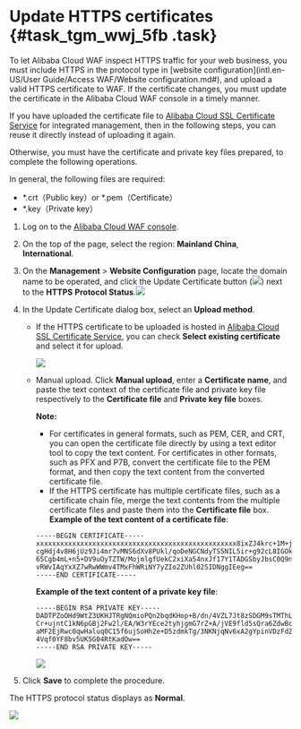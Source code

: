 # Update HTTPS certificates {#task_tgm_wwj_5fb .task}

To let Alibaba Cloud WAF inspect HTTPS traffic for your web business, you must include HTTPS in the protocol type in [website configuration](intl.en-US/User Guide/Access WAF/Website configuration.md#), and upload a valid HTTPS certificate to WAF. If the certificate changes, you must update the certificate in the Alibaba Cloud WAF console in a timely manner.

If you have uploaded the certificate file to [Alibaba Cloud SSL Certificate Service](https://yundunnext.console.aliyun.com/?p=casnext) for integrated management, then in the following steps, you can reuse it directly instead of uploading it again.

Otherwise, you must have the certificate and private key files prepared, to complete the following operations.

In general, the following files are required:

-   \*.crt（Public key）or \*.pem（Certificate）
-   \*.key（Private key）

1.  Log on to the [Alibaba Cloud WAF console](https://yundun.console.aliyun.com/?p=waf). 
2.  On the top of the page, select the region: **Mainland China**, **International**. 
3.  On the **Management** \> **Website Configuration** page, locate the domain name to be operated, and click the Update Certificate button \(![](http://static-aliyun-doc.oss-cn-hangzhou.aliyuncs.com/assets/img/63378/154407458031794_en-US.png)\) next to the **HTTPS** **Protocol Status**.![](http://static-aliyun-doc.oss-cn-hangzhou.aliyuncs.com/assets/img/63378/154407458031793_en-US.png)

 
4.  In the Update Certificate dialog box, select an **Upload method**. 
    -   If the HTTPS certificate to be uploaded is hosted in [Alibaba Cloud SSL Certificate Service](https://yundunnext.console.aliyun.com/?p=casnext), you can check **Select existing certificate** and select it for upload.

        ![](http://static-aliyun-doc.oss-cn-hangzhou.aliyuncs.com/assets/img/63378/154407458031795_en-US.png)

    -   Manual upload. Click **Manual upload**, enter a **Certificate name**, and paste the text context of the certificate file and private key file respectively to the **Certificate file** and **Private key file** boxes.

        **Note:** 

        -   For certificates in general formats, such as PEM, CER, and CRT, you can open the certificate file directly by using a text editor tool to copy the text content. For certificates in other formats, such as PFX and P7B, convert the certificate file to the PEM format, and then copy the text content from the converted certificate file.
        -   If the HTTPS certificate has multiple certificate files, such as a certificate chain file, merge the text contents from the multiple certificate files and paste them into the **Certificate file** box.
        **Example of the text content of a certificate file**:

        ```
        -----BEGIN CERTIFICATE-----
        xxxxxxxxxxxxxxxxxxxxxxxxxxxxxxxxxxxxxxxxxxxxxxxxxx8ixZJ4krc+1M+j2kcubVpsE2
        cgHdj4v8H6jUz9Ji4mr7vMNS6dXv8PUkl/qoDeNGCNdyTS5NIL5ir+g92cL8IGOkjgvhlqt9vc
        65Cgb4mL+n5+DV9uOyTZTW/MojmlgfUekC2xiXa54nxJf17Y1TADGSbyJbsC0Q9nIrHsPl8YKk
        vRWvIAqYxXZ7wRwWWmv4TMxFhWRiNY7yZIo2ZUhl02SIDNggIEeg==
        -----END CERTIFICATE-----
        ```

        **Example of the text content of a private key file**:

        ```
        -----BEGIN RSA PRIVATE KEY-----
        DADTPZoOHd9WtZ3UKHJTRgNQmioPQn2bqdKHop+B/dn/4VZL7Jt8zSDGM9sTMThLyvsmLQKBgQ
        Cr+ujntC1kN6pGBj2Fw2l/EA/W3rYEce2tyhjgmG7rZ+A/jVE9fld5sQra6ZdwBcQJaiygoIYo
        aMF2EjRwc0qwHaluq0C15f6ujSoHh2e+D5zdmkTg/3NKNjqNv6xA2gYpinVDzFdZ9Zujxvuh9o
        4Vqf0YF8bv5UK5G04RtKadOw==
        -----END RSA PRIVATE KEY-----
        ```

        ![](http://static-aliyun-doc.oss-cn-hangzhou.aliyuncs.com/assets/img/63378/154407458031796_en-US.png)

5.  Click **Save** to complete the procedure. 

The HTTPS protocol status displays as **Normal**.

![](http://static-aliyun-doc.oss-cn-hangzhou.aliyuncs.com/assets/img/63378/154407458031803_en-US.png)

